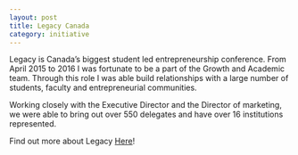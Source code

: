 ```yaml
---
layout: post
title: Legacy Canada
category: initiative
---
```


Legacy is Canada’s biggest student led entrepreneurship conference. From April 2015 to 2016 I was fortunate to be a part of the Growth and Academic team. Through this role I was able build relationships with a large number of students, faculty and entrepreneurial communities.

Working closely with the Executive Director and the Director of marketing, we were able to bring out over 550 delegates and have over 16 institutions represented.  

Find out more about Legacy <a href="http://www.legacycan.ca/">Here</a>! 


